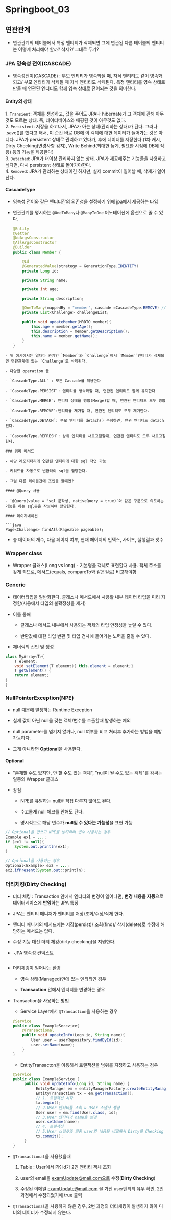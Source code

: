# Springboot_03

## 연관관계

- 연관관계의 테이블에서 특정 엔티티가 삭제되면 그에 연관된 다른 테이블의 엔티티는 어떻게 처리해야 할까? 삭제?/ 그대로 두기?

### JPA 영속성 전이(CASCADE)

- 영속성전이(CASCADE) : 부모 엔티티가 영속화될 때, 자식 엔티티도 같이 영속화되고/ 부모 엔티티가 삭제될 때 자식 엔티티도 삭제된다. 특정 엔티티를 영속 상태로 만들 때 연관된 엔티티도 함께 영속 상태로 전이되는 것을 의미한다.

#### Entity의 상태

1. `Transient`: 객체를 생성하고, 값을 주어도 JPA나 hibernate가 그 객체에 관해 아무것도 모르는 상태. 즉, 데이터베이스와 매핑된 것이 아무것도 없다.  
2. `Persistent`: 저장을 하고나서, JPA가 아는 상태(관리하는 상태)가 된다. 그러나 .save()를 했다고 해서, 이 순간 바로 DB에 이 객체에 대한 데이터가 들어가는 것은 아니다. JPA가 persistent 상태로 관리하고 있다가, 후에 데이터를 저장한다.(1차 캐시, Dirty Checking(변경사항 감지), Write Behind(최대한 늦게, 필요한 시점에 DB에 적용) 등의 기능을 제공한다)  
3. `Detached`: JPA가 더이상 관리하지 않는 상태. JPA가 제공해주는 기능들을 사용하고 싶다면, 다시 persistent 상태로 돌아가야한다.  
4. `Removed`: JPA가 관리하는 상태이긴 하지만, 실제 commit이 일어날 때, 삭제가 일어난다.

#### CascadeType

- 영속성 전이와 같은 엔티티간의 의존성을 설정하기 위해 jpa에서 제공하는 타입

- 연관관계를 명시하는 `@OneToMany`나 `@ManyToOne` 어노테이션에 옵션으로 줄 수 있다.
  
  ```java
  @Entity
  @Getter
  @NoArgsConstructor
  @AllArgsConstructor
  @Builder
  public class Member {
  
      @Id
      @GeneratedValue(strategy = GenerationType.IDENTITY)
      private Long id;
  
      private String name;
  
      private int age;
  
      private String description;
  
      @OneToMany(mappedBy = "member", cascade =CascadeType.REMOVE) // CascadeType 부
      private List<Challenge> challengeList;
  
      public void updateMember(MRDTO member){
          this.age = member.getAge();
          this.description = member.getDescription();
          this.name = member.getName();
      }
  }
  ```

```
- 위 예시에서는 일대다 관계인 `Member`와 `Challenge`에서 `Member`엔티티가 삭제되면 연관관계에 있는 `Challenge`도 삭제된다.

- 다양한 operation 들

- `CascadeType.ALL` : 모든 Cascade를 적용한다

- `CascadeType.PERSIST`: 엔티티를 영속화할 때, 연관된 엔티티도 함께 유지한다

- `CascadeType.MERGE`: 엔티티 상태를 병합(Merge)할 때, 연관된 엔티티도 모두 병합

- `CascadeType.REMOVE`:엔티티를 제거할 때, 연관된 엔티티도 모두 제거한다.

- `CascadeType.DETACH`: 부모 엔티티를 detach() 수행하면, 연관 엔티티도 detach된다.

- `CascadeType.REFRESH`: 상위 엔티티를 새로고침할때, 연관된 엔티티도 모두 새로고침한다.

### 쿼리 메서드

- 해당 레포지터리에 연관된 엔티티에 대한 sql 작업 가능

- 키워드를 자동으로 변환하여 sql을 할당한다.

- 그럼 다른 테이블간에 조인을 할때면?

#### @Query 사용

- `@Query(value = "sql 문작성, nativeQuery = true)`와 같은 구문으로 의도하는 기능을 하는 sql문을 작성하여 할당한다.

#### 페이지네이션

```java
Page<Challenge> findAll(Pageable pageable);
```

- 총 데이터의 개수, 다음 페이지 여부, 현재 페이지의 인덱스, 사이즈, 실행결과 갯수

### Wrapper class

- Wrapper 클래스(Long vs long) - 기본형을 객체로 표현할때 사용. 객체 주소를 갖게 되므로, 메서드(equals, compareTo와 같은걸로) 비교해야함

### Generic

- 데이터타입을 일반화한다. 클래스나 메서드에서 사용할 내부 데이터 타입을 미리 지정함(사용에서 타입의 불확정성을 제거)

- 이를 통해
  
  - 클래스나 메서드 내부에서 사용되는 객체의 타입 안정성을 높일 수 있다.
  
  - 반환값에 대한 타입 변환 및 타입 검사에 들어가는 노력을 줄일 수 있다.

- 제너릭의 선언 및 생성

```java
class MyArray<T>{
    T element;
    void setElement(T element){ this.element = element;}
    T getElement() {
    return element;
}
}
```

### NullPointerException(NPE)

- null 때문에 발생하는 Runtime Exception

- 실제 값이 아닌 null을 갖는 객체/변수를 호출할때 발생하는 예외

- null parameter를 넘기지 않거나, null 여부를 비교 처리후 추가하는 방법을 예방 가능하다.

- 그게 아니라면 **Optional**을 사용한다.

#### Optional

- "존재할 수도 있지만, 안 할 수도 있는 객체", "null이 될 수도 있는 객체"를 감싸는 일종의 Wrapper 클래스

- 장점
  
  - NPE를 유발하는 null을 직접 다루지 않아도 된다.
  
  - 수고롭게 null 체크를 안해도 된다.
  
  - 명시적으로 해당 변수가 **null일 수 있다는 가능성**을 표현 가능

```java
// Optional을 안쓰고 NPE를 방지하며 변수 사용하는 경우
Example ex1 = ...;
if (ex1 != null){
    System.out.println(ex1);
}

// Optional을 사용하는 경우
Optional<Example> ex2 = ...;
ex2.ifPresent(System.out::println);
```

### 더티체킹(Dirty Checking)

- 더티 체킹 : Transaction 안에서 엔티티의 변경이 일어나면, **변경 내용을 자동**으로 데이터베이스에 **반영**하는 JPA 특징

- JPA는 엔티티 매니저가 엔티티를 저장/조회/수정/삭제 한다.

- 엔티티 매니저의 메서드에는 저장(persist)/ 조회(find)/ 삭제(delete)로 수정에 해당하는 메서드는 없다.

- 수정 기능 대신 더티 체킹(dirty checking)을 지원한다.

-  JPA 영속성 컨텍스트

<img title="" src="https://blog.kakaocdn.net/dn/cokEKI/btqygTOISLW/TrI5hAUoR9wiVP92OJlIJ0/img.png" alt="" data-align="left">

- 더티체킹이 일어나는 환경
  
  - 영속 상태(Managed)안에 있는 엔티티인 경우
  
  - **Transaction** 안에서 엔티티를 변경하는 경우

- Transaction을 사용하는 방법
  
  - Service Layer에서 `@Transaction`을 사용하는 경우
  
  ```java
  @Service
  public class ExampleSercvice{
      @Transactional
      public void updateInfo(Logn id, String name){
          User user = userRepository.findById(id);
          user.setName(name);
      }
  }
  ```
  
  - EntityTransacton을 이용해서 트랜잭션을 범위를 지정하고 사용하는 경우
  
  ```java
  @Service
  public class ExampleService {
       public void updateInfo(Long id, String name) {
            EntityManager em = entityManagerFactory.createEntityManager();
            EntityTransaction tx = em.getTransaction();
            // 1. 트랜잭션 시작
            tx.begin();
            // 2.User 엔티티를 조회 & User 스냅샷 생성
            User user = em.find(User.class, id);
            // 3.User 엔티티의 name을 변경
            user.setName(name);
            // 4. 트랜잭션
            // 5.User 스냅샷과 최종 user의 내용을 비교해서 Dirty를 Checking 해서 Update Query 발생
            tx.commit();
       }
  }
  ```

- `@Transactional`을 사용했을때
  
  1. Table : User에서 PK id가 2인 엔티티 객체 조회
  
  2. user의 email을 examUpdate@mail.com으로 수정(**Dirty Checking**)
  
  3. 수정된 이메일 examUpdate@mail.com 을 가진 user엔티티 유무 확인, 2번과정에서 수정되었기에 true 출력

- `@Transactional`을 사용하지 않은 경우, 2번 과정의 더티체킹이 발생하지 않아 디비의 데이터가 수정되지 않는다.
